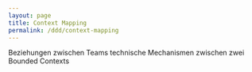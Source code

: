 ```yaml
---
layout: page
title: Context Mapping
permalink: /ddd/context-mapping
---
```


Beziehungen zwischen Teams
technische Mechanismen zwischen zwei Bounded Contexts